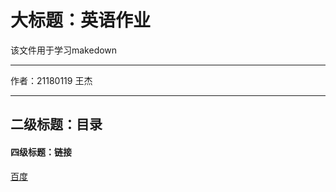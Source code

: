 大标题：英语作业
===========================
该文件用于学习makedown
****
作者：21180119 王杰
****
## 二级标题：目录
#### 四级标题：链接
[百度](http://blog.csdn.net/guodongxiaren"百度")
